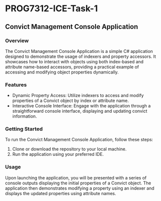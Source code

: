 # PROG7312-ICE-Task-1

## Convict Management Console Application

### Overview
The Convict Management Console Application is a simple C# application designed to demonstrate the usage of indexers and property accessors. It showcases how to interact with objects using both index-based and attribute name-based accessors, providing a practical example of accessing and modifying object properties dynamically.

### Features
- Dynamic Property Access: Utilize indexers to access and modify properties of a Convict object by index or attribute name.
- Interactive Console Interface: Engage with the application through a straightforward console interface, displaying and updating convict information.

### Getting Started
To run the Convict Management Console Application, follow these steps:

1. Clone or download the repository to your local machine.
2. Run the application using your preferred IDE.

### Usage
Upon launching the application, you will be presented with a series of console outputs displaying the initial properties of a Convict object. The application then demonstrates modifying a property using an indexer and displays the updated properties using attribute names.

